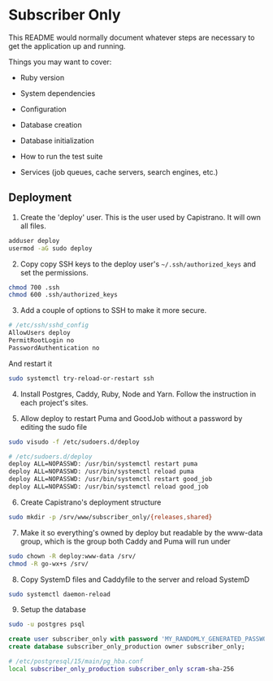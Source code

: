 # Subscriber Only

This README would normally document whatever steps are necessary to get the
application up and running.

Things you may want to cover:

* Ruby version

* System dependencies

* Configuration

* Database creation

* Database initialization

* How to run the test suite

* Services (job queues, cache servers, search engines, etc.)

## Deployment

1. Create the 'deploy' user. This is the user used by Capistrano. It will own
   all files.

``` sh
adduser deploy
usermod -aG sudo deploy
```

2. Copy copy SSH keys to the deploy user's `~/.ssh/authorized_keys` and set the
   permissions.

``` sh
chmod 700 .ssh
chmod 600 .ssh/authorized_keys
```

3. Add a couple of options to SSH to make it more secure.

``` sh
# /etc/ssh/sshd_config
AllowUsers deploy
PermitRootLogin no
PasswordAuthentication no
```

And restart it

```sh
sudo systemctl try-reload-or-restart ssh
```

4. Install Postgres, Caddy, Ruby, Node and Yarn. Follow the instruction in each
   project's sites.

5. Allow deploy to restart Puma and GoodJob without a password by editing the
   sudo file

``` sh
sudo visudo -f /etc/sudoers.d/deploy
```

``` sh
# /etc/sudoers.d/deploy
deploy ALL=NOPASSWD: /usr/bin/systemctl restart puma
deploy ALL=NOPASSWD: /usr/bin/systemctl reload puma
deploy ALL=NOPASSWD: /usr/bin/systemctl restart good_job
deploy ALL=NOPASSWD: /usr/bin/systemctl reload good_job
```

6. Create Capistrano's deployment structure

``` sh
sudo mkdir -p /srv/www/subscriber_only/{releases,shared}
```

7. Make it so everything's owned by deploy but readable by the www-data group,
   which is the group both Caddy and Puma will run under

``` sh
sudo chown -R deploy:www-data /srv/
chmod -R go-wx+s /srv/
```

8. Copy SystemD files and Caddyfile to the server and reload SystemD

``` sh
sudo systemctl daemon-reload
```

9. Setup the database

``` sh
sudo -u postgres psql
```

``` sql
create user subscriber_only with password 'MY_RANDOMLY_GENERATED_PASSWORD';
create database subscriber_only_production owner subscriber_only;
```

``` sh
# /etc/postgresql/15/main/pg_hba.conf
local subscriber_only_production subscriber_only scram-sha-256
```

